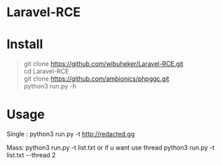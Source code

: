 # Laravel-RCE

# Install
> git clone https://github.com/wibuheker/Laravel-RCE.git<br />
> cd Laravel-RCE<br />
> git clone https://github.com/ambionics/phpggc.git<br />
> python3 run.py -h
# Usage

Single :
python3 run.py -t http://redacted.gg

Mass:
python3 run.py -t list.txt
or if u want use thread
python3 run.py -t list.txt --thread 2
